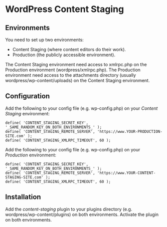 WordPress Content Staging
=========================

Environments
------------

You need to set up two environments:
* Content Staging (where content editors do their work).
* Production (the publicly accessible environment).

The Content Staging environment need access to xmlrpc.php on the Production environment (wordpress/xmlrpc.php).
The Production environment need access to the attachments directory (usually wordpress/wp-content/uploads) on the Content Staging environment.

Configuration
-------------

Add the following to your config file (e.g. wp-config.php) on your *Content Staging* environment:

	define( 'CONTENT_STAGING_SECRET_KEY', '_SAME_RANDOM_KEY_ON_BOTH_ENVIRONMENTS_' );
	define( 'CONTENT_STAGING_REMOTE_SERVER', 'https://www.YOUR-PRODUCTION-SITE.com' );
	define( 'CONTENT_STAGING_XMLRPC_TIMEOUT', 60 );

Add the following to your config file (e.g. wp-config.php) on your *Production* environment:

	define( 'CONTENT_STAGING_SECRET_KEY', '_SAME_RANDOM_KEY_ON_BOTH_ENVIRONMENTS_' );
	define( 'CONTENT_STAGING_REMOTE_SERVER', 'https://www.YOUR-CONTENT-STAGING-SITE.com' );
	define( 'CONTENT_STAGING_XMLRPC_TIMEOUT', 60 );

Installation
------------

Add the *content-staging* plugin to your plugins directory (e.g. wordpress/wp-content/plugins) on both environments.
Activate the plugin on both environments.
